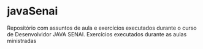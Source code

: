 # javaSenai
Repositório com assuntos de aula e exercícios executados durante o curso de Desenvolvidor JAVA SENAI.
Exercícios executados durante as aulas ministradas
